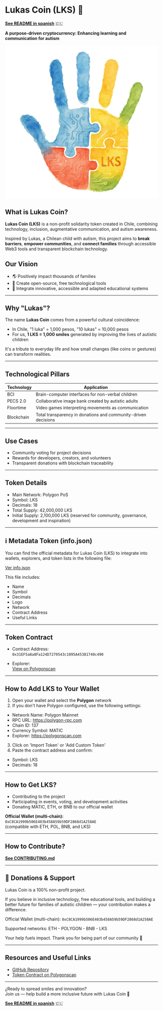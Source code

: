# Lukas Coin (LKS) 🌟

**[See README in spanish](README.md)** 🇨🇱

**A purpose-driven cryptocurrency: Enhancing learning and communication for autism**

![Lukas Coin Logo](resources/images/lukas_coin_logo_512.png)

## What is Lukas Coin?

**Lukas Coin (LKS)** is a non-profit solidarity token created in Chile, combining technology, inclusion, augmentative communication, and autism awareness.

Inspired by Lukas, a Chilean child with autism, this project aims to **break barriers**, **empower communities**, and **connect families** through accessible Web3 tools and transparent blockchain technology.

## Our Vision

- 🌎 Positively impact thousands of families
- 🤝 Create open-source, free technological tools
- 🧠 Integrate innovative, accessible and adapted educational systems

---

## Why "Lukas"?

The name **Lukas Coin** comes from a powerful cultural coincidence:

- In Chile, "1 luka" = 1,000 pesos, "10 lukas" = 10,000 pesos
- For us, **1 LKS = 1,000 smiles** generated by improving the lives of autistic children

It's a tribute to everyday life and how small changes (like coins or gestures) can transform realities.

---

## Technological Pillars

| Technology | Application                                                    |
| ---------- | -------------------------------------------------------------- |
| BCI        | Brain-computer interfaces for non-verbal children              |
| PECS 2.0   | Collaborative image bank created by autistic adults            |
| Floortime  | Video games interpreting movements as communication            |
| Blockchain | Total transparency in donations and community-driven decisions |

---

## Use Cases

- Community voting for project decisions
- Rewards for developers, creators, and volunteers
- Transparent donations with blockchain traceability

---

## Token Details

- Main Network: Polygon PoS
- Symbol: LKS
- Decimals: 18
- Total Supply: 42,000,000 LKS
- Initial Supply: 2,100,000 LKS (reserved for community, governance, development and inspiration)

---

## ℹ️ Metadata Token (info.json)

You can find the official metadata for Lukas Coin (LKS) to integrate into wallets, explorers, and token lists in the following file:

[Ver info.json](resources/info.json)

This file includes:

- Name 
- Symbol 
- Decimals 
- Logo 
- Network 
- Contract Address 
- Useful Links

---

## Token Contract

- Contract Address:  
  `0x31EF5a8a8Fa124D7270543c1095A45381740c490`

- Explorer:  
  [View on Polygonscan](https://polygonscan.com/token/0x31EF5a8a8Fa124D7270543c1095A45381740c490)

---

## How to Add LKS to Your Wallet

1. Open your wallet and select the **Polygon** network
2. If you don't have Polygon configured, use the following settings:

- Network Name: Polygon Mainnet
- RPC URL: https://polygon-rpc.com
- Chain ID: 137
- Currency Symbol: MATIC
- Explorer: https://polygonscan.com

3. Click on 'Import Token' or 'Add Custom Token'
4. Paste the contract address and confirm:

- Symbol: LKS
- Decimals: 18

---

## How to Get LKS?

- Contributing to the project
- Participating in events, voting, and development activities
- Donating MATIC, ETH, or BNB to our official wallet

**Official Wallet (multi-chain):**  
`0xC8CA1999b506E403b458A59b59DF2868d1A258AE`  
(compatible with ETH, POL, BNB, and LKS)

---

## How to Contribute?

**[See CONTRIBUTING.md](CONTRIBUTING.md)**

---

## 💙 Donations & Support

Lukas Coin is a 100% non-profit project.

If you believe in inclusive technology, free educational tools, and building a better future for families of autistic children — your contribution makes a difference.

Official Wallet (multi-chain): `0xC8CA1999b506E403b458A59b59DF2868d1A258AE`

Supported networks:
ETH - POLYGON - BNB - LKS

Your help fuels impact. Thank you for being part of our community 💙

---

## Resources and Useful Links

- [GitHub Repository](https://github.com/rgdevment/LukasCoin)
- [Token Contract on Polygonscan](https://polygonscan.com/token/0x31EF5a8a8Fa124D7270543c1095A45381740c490)

---

¿Ready to spread smiles and innovation?  
Join us — help build a more inclusive future with Lukas Coin 🌟

**[See README in spanish](README.md)** 🇨🇱
